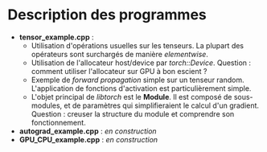 # Description des programmes

- **tensor_example.cpp** :
  - Utilisation d'opérations usuelles sur les tenseurs. La plupart des opérateurs sont surchargés de manière *elementwise*.
  - Utilisation de l'allocateur host/device par *torch::Device*. Question : comment utiliser l'allocateur sur GPU à bon escient ?
  - Exemple de *forward propagation* simple sur un tenseur random. L'application de fonctions d'activation est particulièrement simple.
  - L'objet principal de *libtorch* est le **Module**. Il est composé de sous-modules, et de paramètres qui simplifieraient le calcul d'un gradient. Question : creuser la structure du module et comprendre son fonctionnement.
- **autograd_example.cpp** : *en construction*
- **GPU_CPU_example.cpp** : *en construction*
